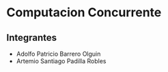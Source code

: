 # Computacion Concurrente

## Integrantes

* Adolfo Patricio Barrero Olguin
* Artemio Santiago Padilla Robles 
